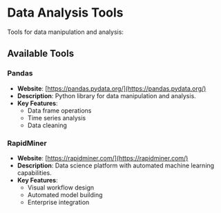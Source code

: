 # Data Analysis Tools

Tools for data manipulation and analysis:

## Available Tools

### Pandas
- **Website**: [https://pandas.pydata.org/](https://pandas.pydata.org/)
- **Description**: Python library for data manipulation and analysis.
- **Key Features**:
  - Data frame operations
  - Time series analysis
  - Data cleaning

### RapidMiner
- **Website**: [https://rapidminer.com/](https://rapidminer.com/)
- **Description**: Data science platform with automated machine learning capabilities.
- **Key Features**:
  - Visual workflow design
  - Automated model building
  - Enterprise integration
